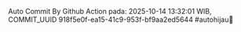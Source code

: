 Auto Commit By Github Action pada: 2025-10-14 13:32:01 WIB, COMMIT_UUID 918f5e0f-ea15-41c9-953f-bf9aa2ed5644 #autohijau🗿
